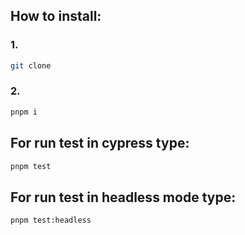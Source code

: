 ## How to install:

### 1.

```bash
git clone
```

### 2.

```bash
pnpm i
```

## For run test in cypress type:

```bash
pnpm test
```

## For run test in headless mode type:

```bash
pnpm test:headless
```
